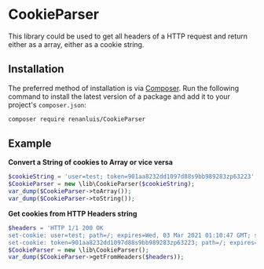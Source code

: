 # CookieParser
This library could be used to get all headers of a HTTP request and return either as a array, either as a cookie string.

## Installation

The preferred method of installation is via [Composer](http://getcomposer.org/). Run the following
command to install the latest version of a package and add it to your project's `composer.json`:

```bash
composer require renanluis/CookieParser
```

## Example
**Convert a String of cookies to Array or vice versa**
```php
$cookieString = 'user=test; token=901aa8232dd1097d88s9bb989283zp63223';
$CookieParser = new \lib\CookieParser($cookieString);
var_dump($CookieParser->toArray());
var_dump($CookieParser->toString());
```

**Get cookies from HTTP Headers string**
```php
$headers = 'HTTP 1/1 200 OK
set-cookie: user=test; path=/; expires=Wed, 03 Mar 2021 01:10:47 GMT; secure; HttpOnly; SameSite=Lax
set-cookie: token=901aa8232dd1097d88s9bb989283zp63223; path=/; expires=Wed, 03 Mar 2021 01:10:47 GMT; secure; HttpOnly; SameSite=Lax';
$CookieParser = new \lib\CookieParser();
var_dump($CookieParser->getFromHeaders($headers));
```
